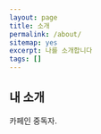 ```yaml
---
layout: page
title: 소개
permalink: /about/
sitemap: yes
excerpt: 나를 소개합니다
tags: []
---
```


## 내 소개

카페인 중독자.